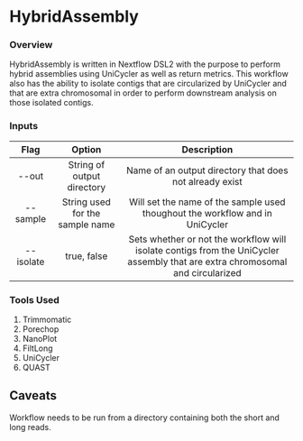 HybridAssembly
==============

### Overview
HybridAssembly is written in Nextflow DSL2 with the purpose to perform hybrid assemblies using UniCycler as well as return metrics. This workflow also has the ability
to isolate contigs that are circularized by UniCycler and that are extra chromosomal in order to perform downstream analysis on those isolated contigs. 

### Inputs
|Flag       |Option     |Description             |
|:---------:|:---------:|:----------------------:|
|--out      |String of output directory|Name of an output directory that does not already exist|
|--sample   |String used for the sample name|Will set the name of the sample used thoughout the workflow and in UniCycler|
|--isolate  |true, false|Sets whether or not the workflow will isolate contigs from the UniCycler assembly that are extra chromosomal and circularized|

### Tools Used
1. Trimmomatic
2. Porechop
3. NanoPlot
4. FiltLong
5. UniCycler
6. QUAST

## Caveats 
Workflow needs to be run from a directory containing both the short and long reads. 